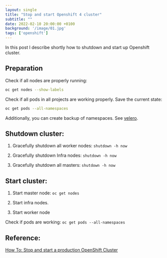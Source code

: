 ```yaml
---
layout: single
title: "Stop and start Openshift 4 cluster"
subtitle: ""
date: 2022-02-10 20:00:00 +0100
background: '/image/01.jpg'
tags: ['openshift']
---
```


In this post I describe shortly how to shutdown and start up Openshift cluster. 

## Preparation

Check if all nodes are properly running:

````bash
oc get nodes --show-labels
````

Check if all pods in all projects are working properly. Save the current state:

````bash
oc get pods --all-namespaces
````

Additionally, you can create backup of namespaces. See [velero](https://velero.io).


## Shutdown cluster:

1. Gracefully shutdown all worker nodes: ``shutdown -h now``

2. Gracefully shutdown Infra nodes: ``shutdown -h now``

3. Gracefully shutdown all masters: ``shutdown -h now``


## Start cluster:

1. Start master node: ``oc get nodes``

2. Start infra nodes.

3. Start worker node

Check if pods are working: ``oc get pods --all-namespaces``

## Reference:
[How To: Stop and start a production OpenShift Cluster](https://www.redhat.com/en/blog/how-stop-and-start-production-openshift-cluster)
